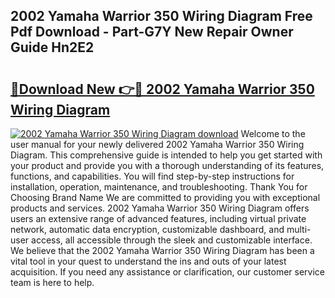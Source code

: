 ## 2002 Yamaha Warrior 350 Wiring Diagram Free Pdf Download - Part-G7Y New Repair Owner Guide Hn2E2

# <h2><a href="http://dfmurhu.blite.top/?on=2002+Yamaha+Warrior+350+Wiring+Diagram">🔗Download New 👉🔴 2002 Yamaha Warrior 350 Wiring Diagram</a></h2>

[![2002 Yamaha Warrior 350 Wiring Diagram download](https://i.imgur.com/lujVjoI.png)](http://dfmurhu.blite.top/?on=2002+Yamaha+Warrior+350+Wiring+Diagram)
Welcome to the user manual for your newly delivered 2002 Yamaha Warrior 350 Wiring Diagram. This comprehensive guide is intended to help you get started with your product and provide you with a thorough understanding of its features, functions, and capabilities. You will find step-by-step instructions for installation, operation, maintenance, and troubleshooting. Thank You for Choosing Brand Name We are committed to providing you with exceptional products and services. 2002 Yamaha Warrior 350 Wiring Diagram offers users an extensive range of advanced features, including virtual private network, automatic data encryption, customizable dashboard, and multi-user access, all accessible through the sleek and customizable interface. We believe that the 2002 Yamaha Warrior 350 Wiring Diagram has been a vital tool in your quest to understand the ins and outs of your latest acquisition. If you need any assistance or clarification, our customer service team is here to help.
